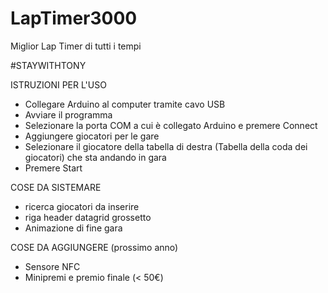# LapTimer3000
 Miglior Lap Timer di tutti i tempi

#STAYWITHTONY

ISTRUZIONI PER L'USO
 - Collegare Arduino al computer tramite cavo USB
 - Avviare il programma
 - Selezionare la porta COM a cui è collegato Arduino e premere Connect
 - Aggiungere giocatori per le gare
 - Selezionare il giocatore della tabella di destra (Tabella della coda dei giocatori) che sta andando in gara
 - Premere Start

COSE DA SISTEMARE
 - ricerca giocatori da inserire
 - riga header datagrid grossetto
 - Animazione di fine gara
 
COSE DA AGGIUNGERE (prossimo anno)
 - Sensore NFC
 - Minipremi e premio finale (< 50€)
